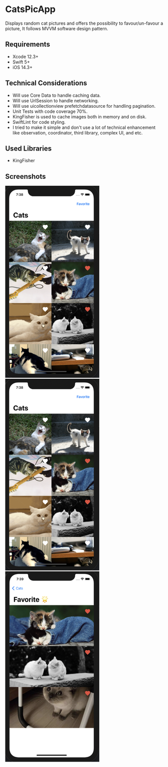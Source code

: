 # CatsPicApp
Displays random cat pictures and offers the possibility to favour/un-favour a picture, It follows MVVM software design pattern.

## Requirements
* Xcode 12.3+
* Swift 5+
* iOS 14.3+
## Technical Considerations
- Will use Core Data to handle caching data.
- Will use UrlSession to handle networking.
- Will use uicollectionview prefetchdatasource for handling pagination.
- Unit Tests with code coverage 70%.
- KingFisher is used to cache images both in memory and on disk.
- SwiftLint for code styling.
- I tried to make it simple and don't use a lot of technical enhancement like observation, coordinator, third library, complex UI, and etc.
## Used Libraries
- KingFisher
## Screenshots
<img src="Screenshots/home.png" width=300 hight= 300 > <img src="screenshots/home.png" width=300 hight= 300 >
<img src="screenshots/favorite.png" width=300 hight= 300>
